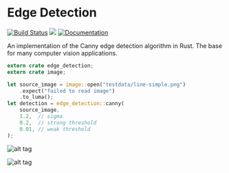 Edge Detection
==============
[![Build Status](https://travis-ci.org/polyfloyd/edge-detection-rs.svg)](https://travis-ci.org/polyfloyd/edge-detection-rs)
[![](https://img.shields.io/crates/v/edge-detection.svg)](https://crates.io/crates/edge-detection)
[![Documentation](https://docs.rs/edge-detection/badge.svg)](https://docs.rs/edge-detection/)

An implementation of the Canny edge detection algorithm in Rust. The base for
many computer vision applications.

```rust
extern crate edge_detection;
extern crate image;

let source_image = image::open("testdata/line-simple.png")
    .expect("failed to read image")
    .to_luma();
let detection = edge_detection::canny(
    source_image,
    1.2,  // sigma
    0.2,  // strong threshold
    0.01, // weak threshold
);
```

![alt tag](https://raw.githubusercontent.com/polyfloyd/edge-detection-rs/master/media/demo-circle.png "Circle")

![alt tag](https://raw.githubusercontent.com/polyfloyd/edge-detection-rs/master/media/demo-peppers.png "Peppers")

